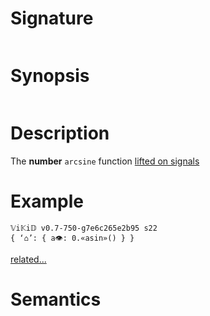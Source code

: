 # Signature
```vikid-signature
```

# Synopsis
```vikid-synopsis
```

# Description
The __number__ `arcsine` function [lifted on signals](/refman/concepts/pure_functions)

# Example
```vikid-script
𝕍i𝕂i𝔻 v0.7-750-g7e6c265e2b95 s22
{ ‘⌂’: { a👁: 0.«asin»() } }
```


[related...](https://en.wikipedia.org/wiki/Inverse_trigonometric_functions)

# Semantics